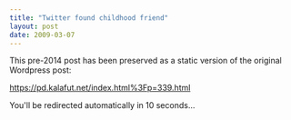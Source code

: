 ```yaml
---
title: "Twitter found childhood friend"
layout: post
date: 2009-03-07
---
```


This pre-2014 post has been preserved as a static version of the original Wordpress post:

https://pd.kalafut.net/index.html%3Fp=339.html

You'll be redirected automatically in 10 seconds...

<head>
  <meta http-equiv="refresh" content="10;url=https://pd.kalafut.net/index.html%3Fp=339.html">
</head>

